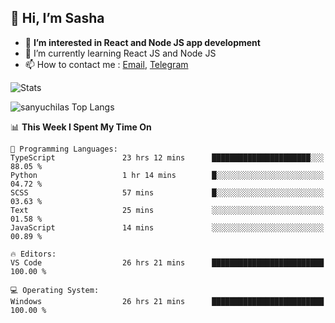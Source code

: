 ## 👋 Hi, I’m Sasha

- 👀 **I’m interested in React and Node JS app development** 
- 🌱 I’m currently learning React JS and Node JS
- 📫 How to contact me : [Email](mailto:sanyuchilas@gmail.com), [Telegram](https://t.me/sanyuchilas)

![Stats](https://github-readme-stats.vercel.app/api?username=sanyuchilas&show_icons=true&theme=react&hide=issues&count_private=true&layout=compact)

![sanyuchilas Top Langs](https://github-readme-stats.vercel.app/api/top-langs/?username=sanyuchilas&theme=react&hide_border=true&include_all_commits=true&count_private=true)

<!--START_SECTION:waka-->
📊 **This Week I Spent My Time On** 

```text
💬 Programming Languages: 
TypeScript               23 hrs 12 mins      ██████████████████████░░░   88.05 % 
Python                   1 hr 14 mins        █░░░░░░░░░░░░░░░░░░░░░░░░   04.72 % 
SCSS                     57 mins             █░░░░░░░░░░░░░░░░░░░░░░░░   03.63 % 
Text                     25 mins             ░░░░░░░░░░░░░░░░░░░░░░░░░   01.58 % 
JavaScript               14 mins             ░░░░░░░░░░░░░░░░░░░░░░░░░   00.89 % 

🔥 Editors: 
VS Code                  26 hrs 21 mins      █████████████████████████   100.00 % 

💻 Operating System: 
Windows                  26 hrs 21 mins      █████████████████████████   100.00 % 
```


<!--END_SECTION:waka-->
